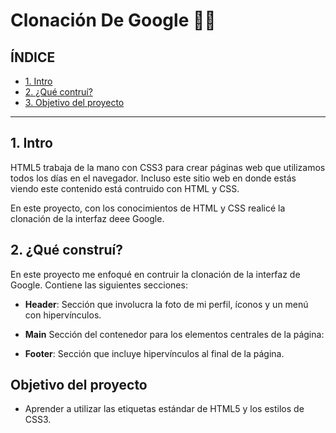 # Clonación De Google 👩‍🏫

## ÍNDICE

* [1. Intro](https://github.com/dnaprz/clondegooglee/blob/main/README.md#1-intro)
* [2. ¿Qué contruí?](https://github.com/dnaprz/clondegooglee/blob/main/README.md#2-qu%C3%A9-constru%C3%AD)
* [3. Objetivo del proyecto](https://github.com/dnaprz/clondegooglee/blob/main/README.md#objetivo-del-proyecto)

****

## 1. Intro
HTML5 trabaja de la mano con CSS3 para crear páginas web que utilizamos todos los días en el navegador. Incluso este sitio web en donde estás viendo este contenido está contruido con HTML y CSS.

En este proyecto, con los conocimientos de HTML y CSS realicé la clonación de la interfaz deee Google.

## 2. ¿Qué construí?
 En este proyecto me enfoqué en contruir la clonación de la interfaz de Google. Contiene las siguientes secciones:
 
 * **Header**: Sección que involucra la foto de mi perfil, íconos y un menú con hipervínculos.

* **Main** Sección del contenedor para los elementos centrales de la página:

* **Footer**: Sección que incluye hipervínculos al final de la página.

## Objetivo del proyecto
* Aprender a utilizar las etiquetas estándar de HTML5 y los estilos de CSS3.

